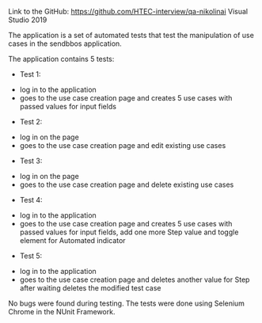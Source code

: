 Link to the GitHub: https://github.com/HTEC-interview/qa-nikolinai
Visual Studio 2019

The application is a set of automated tests that test the manipulation of use cases in the sendbbos application.

The application contains 5 tests:

- Test 1:
* log in to the application
* goes to the use case creation page and creates 5 use cases with passed values for input fields

- Test 2:
* log in on the page
* goes to the use case creation page and edit existing use cases

- Test 3:
* log in on the page
* goes to the use case creation page and delete existing use cases

- Test 4:
* log in to the application
* goes to the use case creation page and creates 5 use cases with passed values for input fields, add one more Step value and toggle element for Automated indicator

- Test 5:
* log in to the application
* goes to the use case creation page and deletes another value for Step after waiting deletes the modified test case

No bugs were found during testing.
The tests were done using Selenium Chrome in the NUnit Framework.
